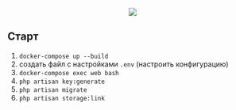 <p align="center"><img src="https://laravel.com/assets/img/components/logo-laravel.svg"></p>

## Старт
1) <code>docker-compose up --build</code>
2) создать файл с настройками <code>.env</code> (настроить конфигурацию)
3) <code>docker-compose exec web bash</code>
4) <code>php artisan key:generate</code>
5) <code>php artisan migrate</code>
6) <code>php artisan storage:link</code>

